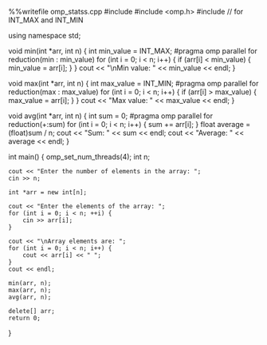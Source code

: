%%writefile omp_statss.cpp
#include <iostream>
#include <omp.h>
#include <climits>  // for INT_MAX and INT_MIN

using namespace std;

void min(int *arr, int n) {
    int min_value = INT_MAX;
#pragma omp parallel for reduction(min : min_value)
    for (int i = 0; i < n; i++) {
        if (arr[i] < min_value) {
            min_value = arr[i];
        }
    }
    cout << "\nMin value: " << min_value << endl;
}

void max(int *arr, int n) {
    int max_value = INT_MIN;
#pragma omp parallel for reduction(max : max_value)
    for (int i = 0; i < n; i++) {
        if (arr[i] > max_value) {
            max_value = arr[i];
        }
    }
    cout << "Max value: " << max_value << endl;
}

void avg(int *arr, int n) {
    int sum = 0;
#pragma omp parallel for reduction(+:sum)
    for (int i = 0; i < n; i++) {
        sum += arr[i];
    }
    float average = (float)sum / n;
    cout << "Sum: " << sum << endl;
    cout << "Average: " << average << endl;
}

int main() {
    omp_set_num_threads(4);
    int n;

    cout << "Enter the number of elements in the array: ";
    cin >> n;

    int *arr = new int[n];

    cout << "Enter the elements of the array: ";
    for (int i = 0; i < n; ++i) {
        cin >> arr[i];
    }

    cout << "\nArray elements are: ";
    for (int i = 0; i < n; i++) {
        cout << arr[i] << " ";
    }
    cout << endl;

    min(arr, n);
    max(arr, n);
    avg(arr, n);

    delete[] arr;
    return 0;
}
